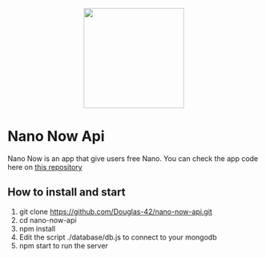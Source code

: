 <p align="center">
  <img src="https://user-images.githubusercontent.com/74717916/116129831-edd3f000-a6a0-11eb-9d80-b8796390569d.png" width="200px" height="auto" />
</p>

# Nano Now Api
Nano Now is an app that give users free Nano.
You can check the app code here on [this repository](https://github.com/Douglas-42/nano-now)


## How to install and start
1. git clone https://github.com/Douglas-42/nano-now-api.git <br>
2. cd nano-now-api <br>
3. npm install <br>
4. Edit the script ./database/db.js to connect to your mongodb
5. npm start to run the server <br>
